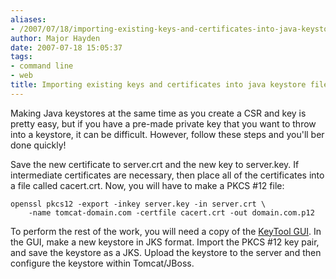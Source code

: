 ```yaml
---
aliases:
- /2007/07/18/importing-existing-keys-and-certificates-into-java-keystore-files/
author: Major Hayden
date: 2007-07-18 15:05:37
tags:
- command line
- web
title: Importing existing keys and certificates into java keystore files
---
```


Making Java keystores at the same time as you create a CSR and key is pretty easy, but if you have a pre-made private key that you want to throw into a keystore, it can be difficult. However, follow these steps and you'll ber done quickly!

Save the new certificate to server.crt and the new key to server.key. If intermediate certificates are necessary, then place all of the certificates into a file called cacert.crt. Now, you will have to make a PKCS #12 file:

```
openssl pkcs12 -export -inkey server.key -in server.crt \
    -name tomcat-domain.com -certfile cacert.crt -out domain.com.p12
```

To perform the rest of the work, you will need a copy of the [KeyTool GUI][1]. In the GUI, make a new keystore in JKS format. Import the PKCS #12 key pair, and save the keystore as a JKS. Upload the keystore to the server and then configure the keystore within Tomcat/JBoss.

 [1]: /wp-content/ktg.tgz